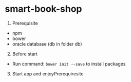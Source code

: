 # smart-book-shop

1. Prerequisite
- npm
- bower
- oracle database (db in folder db)


2. Before start
- Run command: ```bower init --save``` to install packages

3. Start app and enjoyPrerequiresite
